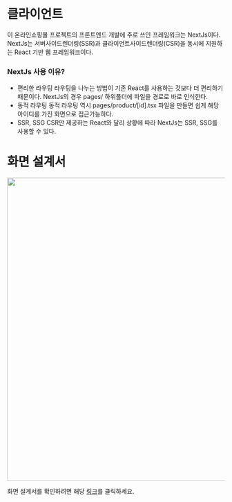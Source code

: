 # 클라이언트

이 온라인쇼핑몰 프로젝트의 프론트엔드 개발에 주로 쓰인 프레임워크는 NextJs이다.
NextJs는 서버사이드렌더링(SSR)과 클라이언트사이드렌더링(CSR)을 동시에 지원하는 React 기반 웹 프레임워크이다.

### NextJs 사용 이유?
- 편리한 라우팅
라우팅을 나누는 방법이 기존 React를 사용하는 것보다 더 편리하기 때문이다. NextJs의 경우 pages/ 하위폴더에 파일을 경로로 바로 인식한다.
- 동적 라우팅
동적 라우팅 역시 pages/product/[id].tsx 파일을 만들면 쉽게 해당 아이디를 가진 화면으로 접근가능하다.
- SSR, SSG
CSR만 제공하는 React와 달리 상황에 따라 NextJs는 SSR, SSG를 사용할 수 있다.


# 화면 설계서
<img width="700" src="https://user-images.githubusercontent.com/66524625/226581045-d5bd51c3-467f-49b1-9a65-f4aef1c6ac65.png" alt='' />

화면 설계서를 확인하려면 해당 [링크](https://docs.google.com/presentation/d/1lqBBX0RLJ0iQNehNoJ3FCF2Lbl057L4YfKKwcS4XekY/edit?usp=sharing)를 클릭하세요.
